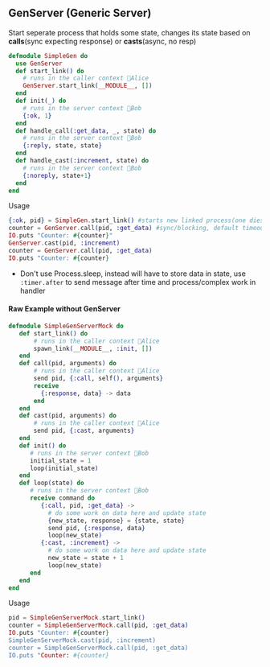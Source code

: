 ## GenServer (Generic Server)

Start seperate process that holds some state, changes its state based on **calls**(sync expecting response) or **casts**(async, no resp) 

```elixir
defmodule SimpleGen do
  use GenServer
  def start_link() do
    # runs in the caller context 🐌Alice
    GenServer.start_link(__MODULE__, [])
  end
  def init(_) do
    # runs in the server context 🐨Bob
    {:ok, 1}
  end
  def handle_call(:get_data, _, state) do
    # runs in the server context 🐨Bob
    {:reply, state, state}
  end
  def handle_cast(:increment, state) do
    # runs in the server context 🐨Bob
    {:noreply, state+1}
  end
end
```

Usage

```elixir
{:ok, pid} = SimpleGen.start_link() #starts new linked process(one dies both die)
counter = GenServer.call(pid, :get_data) #sync/blocking, default timeout 5 sec
IO.puts "Counter: #{counter}"
GenServer.cast(pid, :increment)
counter = GenServer.call(pid, :get_data)
IO.puts "Counter: #{counter}
```

- Don't use Process.sleep, instead will have to store data in state, use `:timer.after` to send message after time and process/complex work in handler

#### Raw Example without GenServer

```elixir
defmodule SimpleGenServerMock do
   def start_link() do
       # runs in the caller context 🐌Alice
       spawn_link(__MODULE__, :init, [])
   end
   def call(pid, arguments) do
       # runs in the caller context 🐌Alice
       send pid, {:call, self(), arguments}
       receive
         {:response, data} -> data
       end
   end
   def cast(pid, arguments) do
       # runs in the caller context 🐌Alice
       send pid, {:cast, arguments}
   end
   def init() do
      # runs in the server context 🐨Bob
      initial_state = 1
      loop(initial_state)
   end
   def loop(state) do
      # runs in the server context 🐨Bob
      receive command do
         {:call, pid, :get_data} -> 
           # do some work on data here and update state         
           {new_state, response} = {state, state} 
           send pid, {:response, data}
           loop(new_state)
         {:cast, :increment} -> 
           # do some work on data here and update state         
           new_state = state + 1
           loop(new_state)      
      end
   end
end
```

Usage

```elixir
pid = SimpleGenServerMock.start_link()
counter = SimpleGenServerMock.call(pid, :get_data)
IO.puts "Counter: #{counter}
SimpleGenServerMock.cast(pid, :increment)
counter = SimpleGenServerMock.call(pid, :get_data)
IO.puts "Counter: #{counter}
```

